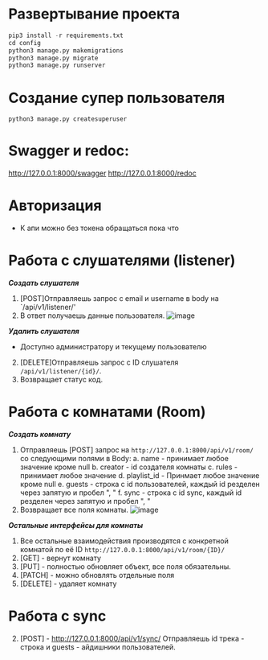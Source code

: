 # Развертывание проекта
``` python
pip3 install -r requirements.txt
cd config
python3 manage.py makemigrations
python3 manage.py migrate
python3 manage.py runserver
```
# Создание супер пользователя
```
python3 manage.py createsuperuser
```


# Swagger и redoc:
http://127.0.0.1:8000/swagger
http://127.0.0.1:8000/redoc


# Авторизация
- К апи можно без токена обращаться пока что

# Работа с слушателями (listener)

***Создать слушателя***
1. [POST]Отправляешь запрос с email и username в body на `/api/v1/listener/'
2. В ответ получаешь данные пользователя. 
![image](https://user-images.githubusercontent.com/74203877/158422848-3637a401-3dd7-47b5-96ff-6716eb6772c1.png)

***Удалить слушателя***
- Доступно администратору и текущему пользователю
2. [DELETE]Отправляешь запрос с ID слушателя `/api/v1/listener/{id}/`.
3. Возвращает статус код.


# Работа с комнатами (Room)

***Создать комнату***
1. Отправляешь [POST] запрос на `http://127.0.0.1:8000/api/v1/room/` со следующими полями в Body:
          a. name - принимает любое значение кроме null
          b. creator - id создателя комнаты
          c. rules - принимает любое значение
          d. playlist_id - Принмает любое значение кроме null
          e. guests - строка с id пользователей, каждый id резделен через запятую и пробел ", "
          f. sync - строка с id sync, каждый id резделен через запятую и пробел ", "
3. Возвращает все поля комнаты. 
![image](https://user-images.githubusercontent.com/74203877/158424907-00ba4293-8a21-4acd-a890-74d17a7a8d21.png)

***Остальные интерфейсы для комнаты***

1. Все остальные взаимодействия производятся с конкретной комнатой по её ID `http://127.0.0.1:8000/api/v1/room/{ID}/`
2. [GET] - вернут комнату
3. [PUT] - полностью обновляет объект, все поля обязательны.
4. [PATCH] - можно обновлять отдельные поля
5. [DELETE] - удаляет комнату


# Работа с sync

2. [POST] - http://127.0.0.1:8000/api/v1/sync/  Отправляешь id трека - строка и guests - айдишники пользователей.

